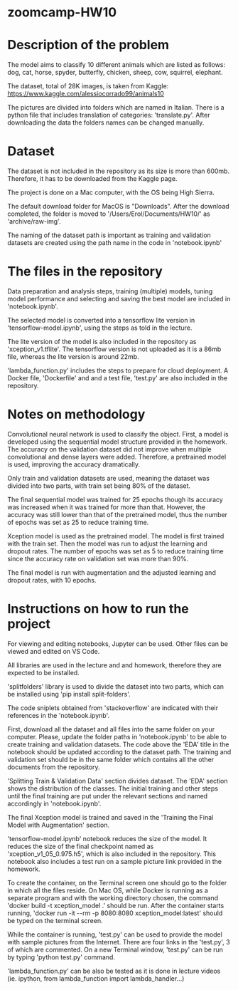 # zoomcamp-HW10


# Description of the problem

The model aims to classify 10 different animals which are listed as follows: dog, cat, horse, spyder, butterfly, chicken, sheep, cow, squirrel, elephant.

The dataset, total of 28K images, is taken from Kaggle: https://www.kaggle.com/alessiocorrado99/animals10

The pictures are divided into folders which are named in Italian. There is a python file that includes translation of categories: 'translate.py'. After downloading the data the folders names can be changed manually.

# Dataset

The dataset is not included in the repository as its size is more than 600mb. Therefore, it has to be downloaded from the Kaggle page.

The project is done on a Mac computer, with the OS being High Sierra. 

The default download folder for MacOS is "Downloads". After the download completed, the folder is moved to '/Users/Erol/Documents/HW10/' as 'archive/raw-img'. 

The naming of the dataset path is important as training and validation datasets are created using the path name in the code in 'notebook.ipynb'

# The files in the repository

Data preparation and analysis steps, training (multiple) models, tuning model performance and selecting and saving the best model are included in 'notebook.ipynb'.

The selected model is converted into a tensorflow lite version in 'tensorflow-model.ipynb', using the steps as told in the lecture.

The lite version of the model is also included in the repository as 'xception_v1.tflite'. The tensorflow version is not uploaded as it is a 86mb file, whereas the lite version is around 22mb.

'lambda_function.py' includes the steps to prepare for cloud deployment. A Docker file, 'Dockerfile' and and a test file, 'test.py' are also included in the repository.


# Notes on methodology

Convolutional neural network is used to classify the object. First, a model is developed using the sequential model structure provided in the homework. The accuracy on the validation dataset did not improve when multiple convolutional and dense layers were added. Therefore, a pretrained model is used, improving the accuracy dramatically.

Only train and validation datasets are used, meaning the dataset was divided into two parts, with train set being 80% of the dataset.

The final sequential model was trained for 25 epochs though its accuracy was increased when it was trained for more than that. However, the accuracy was still lower than that of the pretrained model, thus the number of epochs was set as 25 to reduce training time.

Xception model is used as the pretrained model. The model is first trained with the train set. Then the model was run to adjust the learning and dropout rates. The number of epochs was set as 5 to reduce training time since the accuracy rate on validation set was more than 90%. 

The final model is run with augmentation and the adjusted learning and dropout rates, with 10 epochs.

# Instructions on how to run the project

For viewing and editing notebooks, Jupyter can be used. Other files can be viewed and edited on VS Code.

All libraries are used in the lecture and and homework, therefore they are expected to be installed.

 'splitfolders' library is used to divide the dataset into two parts, which can be installed using 'pip install split-folders'.
 
The code sniplets obtained from 'stackoverflow' are indicated with their references in the 'notebook.ipynb'.

First, download all the dataset and all files into the same folder on your computer. Please, update the folder paths in 'notebook.ipynb' to be able to create training and validation datasets. The code above the 'EDA' title in the notebook should be updated according to the dataset path. The training and validation set should be in the same folder which contains all the other documents from the repository.

'Splitting Train & Validation Data' section divides dataset. The 'EDA' section shows the distribution of the classes. The initial training and other steps until the final training are put under the relevant sections and named accordingly in 'notebook.ipynb'. 

The final Xception model is trained and saved in the 'Training the Final Model with Augmentation' section.

'tensorflow-model.ipynb' notebook reduces the size of the model. It reduces the size of the final checkpoint named as 'xception_v1_05_0.975.h5', which is also included in the repository. This notebook also includes a test run on a sample picture link provided in the homework.

To create the container, on the Terminal screen one should go to the folder in which all the files reside. On Mac OS, while Docker is running as a separate program and with the working directory chosen, the command 'docker build -t xception_model .' should be run. After the container starts running, 'docker run -it --rm -p 8080:8080 xception_model:latest' should be typed on the terminal screen.

While the container is running, 'test.py' can be used to provide the model with sample pictures from the Internet. There are four links in the 'test.py', 3 of which are commented. On a new Terminal window, 'test.py' can be run by typing 'python test.py' command. 

'lambda_function.py' can be also be tested as it is done in lecture videos (ie. ipython, from lambda_function import lambda_handler...)
 
